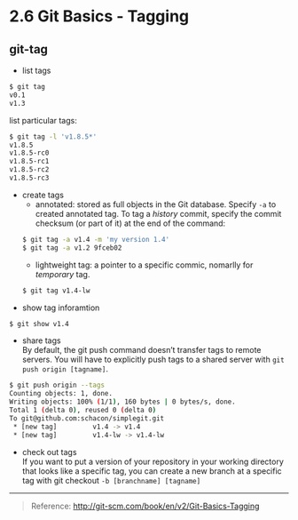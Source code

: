 2.6 Git Basics - Tagging
===
## git-tag
- list tags
```bash
$ git tag
v0.1
v1.3
```
list particular tags:
```bash
$ git tag -l 'v1.8.5*'
v1.8.5
v1.8.5-rc0
v1.8.5-rc1
v1.8.5-rc2
v1.8.5-rc3
```
- create tags
    - annotated: stored as full objects in the Git database. Specify ```-a``` to created annotated tag. To tag a *history* commit, specify the commit checksum (or part of it) at the end of the command:
    ```bash
    $ git tag -a v1.4 -m 'my version 1.4'
    $ git tag -a v1.2 9fceb02
    ```
    - lightweight tag:  a pointer to a specific commic, nomarlly for *temporary* tag.
    ```bash
    $ git tag v1.4-lw
    ```
- show tag inforamtion
```bash
$ git show v1.4
```
- share tags  
By default, the git push command doesn’t transfer tags to remote servers. You will have to explicitly push tags to a shared server with ```git push origin [tagname]```.
```bash
$ git push origin --tags
Counting objects: 1, done.
Writing objects: 100% (1/1), 160 bytes | 0 bytes/s, done.
Total 1 (delta 0), reused 0 (delta 0)
To git@github.com:schacon/simplegit.git
 * [new tag]         v1.4 -> v1.4
 * [new tag]         v1.4-lw -> v1.4-lw
 ```
 
- check out tags  
 If you want to put a version of your repository in your working directory that looks like a specific tag, you can create a new branch at a specific tag with git checkout ```-b [branchname] [tagname]```

---
> Reference: http://git-scm.com/book/en/v2/Git-Basics-Tagging
